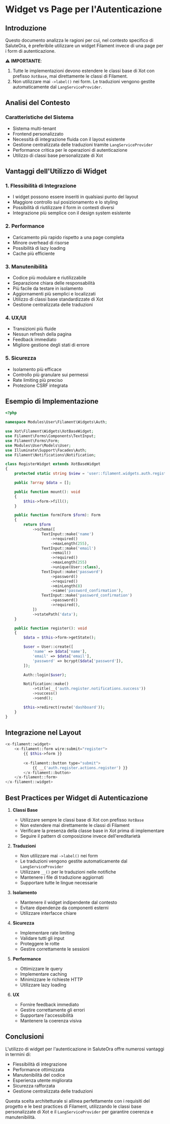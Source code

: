 # Widget vs Page per l'Autenticazione

## Introduzione

Questo documento analizza le ragioni per cui, nel contesto specifico di SaluteOra, è preferibile utilizzare un widget Filament invece di una page per i form di autenticazione.

⚠️ **IMPORTANTE**: 
1. Tutte le implementazioni devono estendere le classi base di Xot con prefisso `XotBase`, mai direttamente le classi di Filament.
2. Non utilizzare mai `->label()` nei form. Le traduzioni vengono gestite automaticamente dal `LangServiceProvider`.

## Analisi del Contesto

### Caratteristiche del Sistema
- Sistema multi-tenant
- Frontend personalizzato
- Necessità di integrazione fluida con il layout esistente
- Gestione centralizzata delle traduzioni tramite `LangServiceProvider`
- Performance critica per le operazioni di autenticazione
- Utilizzo di classi base personalizzate di Xot

## Vantaggi dell'Utilizzo di Widget

### 1. Flessibilità di Integrazione
- I widget possono essere inseriti in qualsiasi punto del layout
- Maggiore controllo sul posizionamento e lo styling
- Possibilità di riutilizzare il form in contesti diversi
- Integrazione più semplice con il design system esistente

### 2. Performance
- Caricamento più rapido rispetto a una page completa
- Minore overhead di risorse
- Possibilità di lazy loading
- Cache più efficiente

### 3. Manutenibilità
- Codice più modulare e riutilizzabile
- Separazione chiara delle responsabilità
- Più facile da testare in isolamento
- Aggiornamenti più semplici e localizzati
- Utilizzo di classi base standardizzate di Xot
- Gestione centralizzata delle traduzioni

### 4. UX/UI
- Transizioni più fluide
- Nessun refresh della pagina
- Feedback immediato
- Migliore gestione degli stati di errore

### 5. Sicurezza
- Isolamento più efficace
- Controllo più granulare sui permessi
- Rate limiting più preciso
- Protezione CSRF integrata

## Esempio di Implementazione

```php
<?php

namespace Modules\User\Filament\Widgets\Auth;

use Xot\Filament\Widgets\XotBaseWidget;
use Filament\Forms\Components\TextInput;
use Filament\Forms\Form;
use Modules\User\Models\User;
use Illuminate\Support\Facades\Auth;
use Filament\Notifications\Notification;

class RegisterWidget extends XotBaseWidget
{
    protected static string $view = 'user::filament.widgets.auth.register';

    public ?array $data = [];

    public function mount(): void
    {
        $this->form->fill();
    }

    public function form(Form $form): Form
    {
        return $form
            ->schema([
                TextInput::make('name')
                    ->required()
                    ->maxLength(255),
                TextInput::make('email')
                    ->email()
                    ->required()
                    ->maxLength(255)
                    ->unique(User::class),
                TextInput::make('password')
                    ->password()
                    ->required()
                    ->minLength(8)
                    ->same('password_confirmation'),
                TextInput::make('password_confirmation')
                    ->password()
                    ->required(),
            ])
            ->statePath('data');
    }

    public function register(): void
    {
        $data = $this->form->getState();

        $user = User::create([
            'name' => $data['name'],
            'email' => $data['email'],
            'password' => bcrypt($data['password']),
        ]);

        Auth::login($user);

        Notification::make()
            ->title(__('auth.register.notifications.success'))
            ->success()
            ->send();

        $this->redirect(route('dashboard'));
    }
}
```

## Integrazione nel Layout

```php
<x-filament::widget>
    <x-filament::form wire:submit="register">
        {{ $this->form }}
        
        <x-filament::button type="submit">
            {{ __('auth.register.actions.register') }}
        </x-filament::button>
    </x-filament::form>
</x-filament::widget>
```

## Best Practices per Widget di Autenticazione

1. **Classi Base**
   - Utilizzare sempre le classi base di Xot con prefisso `XotBase`
   - Non estendere mai direttamente le classi di Filament
   - Verificare la presenza della classe base in Xot prima di implementare
   - Seguire il pattern di composizione invece dell'ereditarietà

2. **Traduzioni**
   - Non utilizzare mai `->label()` nei form
   - Le traduzioni vengono gestite automaticamente dal `LangServiceProvider`
   - Utilizzare `__()` per le traduzioni nelle notifiche
   - Mantenere i file di traduzione aggiornati
   - Supportare tutte le lingue necessarie

3. **Isolamento**
   - Mantenere il widget indipendente dal contesto
   - Evitare dipendenze da componenti esterni
   - Utilizzare interfacce chiare

4. **Sicurezza**
   - Implementare rate limiting
   - Validare tutti gli input
   - Proteggere le rotte
   - Gestire correttamente le sessioni

5. **Performance**
   - Ottimizzare le query
   - Implementare caching
   - Minimizzare le richieste HTTP
   - Utilizzare lazy loading

6. **UX**
   - Fornire feedback immediato
   - Gestire correttamente gli errori
   - Supportare l'accessibilità
   - Mantenere la coerenza visiva

## Conclusioni

L'utilizzo di widget per l'autenticazione in SaluteOra offre numerosi vantaggi in termini di:
- Flessibilità di integrazione
- Performance ottimizzata
- Manutenibilità del codice
- Esperienza utente migliorata
- Sicurezza rafforzata
- Gestione centralizzata delle traduzioni

Questa scelta architetturale si allinea perfettamente con i requisiti del progetto e le best practices di Filament, utilizzando le classi base personalizzate di Xot e il `LangServiceProvider` per garantire coerenza e manutenibilità. 

